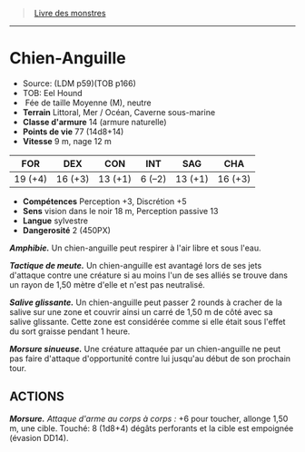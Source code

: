 ﻿> [Livre des monstres](tome_of_beasts.md)

---

# Chien-Anguille

- Source: (LDM p59)(TOB p166)
- TOB: Eel Hound
-  Fée de taille Moyenne (M), neutre
- **Terrain** Littoral, Mer / Océan, Caverne sous-marine
- **Classe d'armure** 14 (armure naturelle)
- **Points de vie** 77 (14d8+14)
- **Vitesse** 9 m, nage 12 m

|FOR|DEX|CON|INT|SAG|CHA|
|---|---|---|---|---|---|
|19 (+4)|16 (+3)|13 (+1)|6 (–2)|13 (+1)|16 (+3)|

- **Compétences** Perception +3, Discrétion +5
- **Sens** vision dans le noir 18 m, Perception passive 13
- **Langue** sylvestre
- **Dangerosité** 2 (450PX)

**_Amphibie._** Un chien-anguille peut respirer à l'air libre et sous l'eau.

**_Tactique de meute._** Un chien-anguille est avantagé lors de ses jets d'attaque contre une créature si au moins l'un de ses alliés se trouve dans un rayon de 1,50 mètre d'elle et n'est pas neutralisé.

**_Salive glissante._** Un chien-anguille peut passer 2 rounds à cracher de la salive sur une zone et couvrir ainsi un carré de 1,50 m de côté avec sa salive glissante. Cette zone est considérée comme si elle était sous l'effet du sort graisse pendant 1 heure.

**_Morsure sinueuse._** Une créature attaquée par un chien-anguille ne peut pas faire d'attaque d'opportunité contre lui jusqu'au début de son prochain tour.

## ACTIONS

**_Morsure._** _Attaque d'arme au corps à corps :_ +6 pour toucher, allonge 1,50 m, une cible. Touché: 8 (1d8+4) dégâts perforants et la cible est empoignée (évasion DD14).

